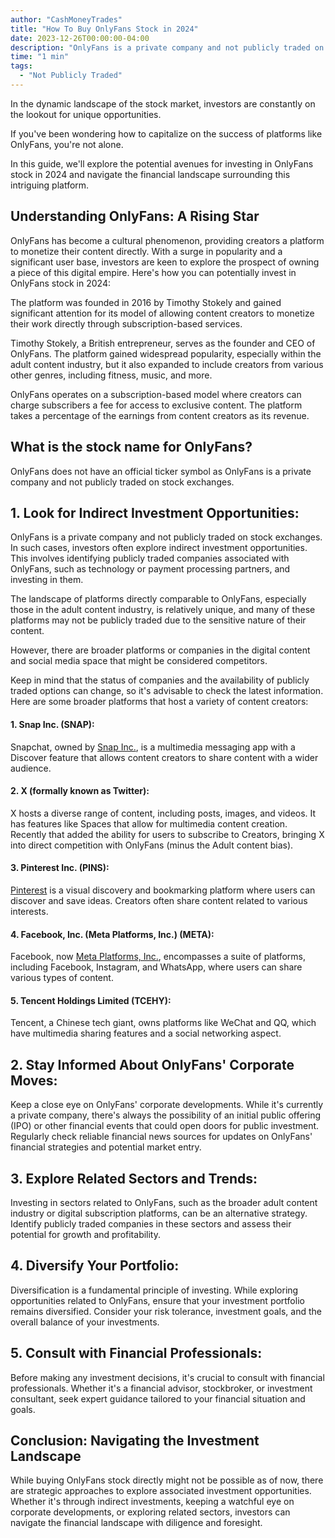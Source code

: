```yaml
---
author: "CashMoneyTrades"
title: "How To Buy OnlyFans Stock in 2024"
date: 2023-12-26T00:00:00-04:00
description: "OnlyFans is a private company and not publicly traded on stock exchanges. Consider alternative options for an indirect investment opportunity into OnlyFans."
time: "1 min"
tags:
  - "Not Publicly Traded"
---
```


In the dynamic landscape of the stock market, investors are constantly on the lookout for unique opportunities. 

If you've been wondering how to capitalize on the success of platforms like OnlyFans, you're not alone. 

In this guide, we'll explore the potential avenues for investing in OnlyFans stock in 2024 and navigate the financial landscape surrounding this intriguing platform.

## **Understanding OnlyFans: A Rising Star**

OnlyFans has become a cultural phenomenon, providing creators a platform to monetize their content directly. With a surge in popularity and a significant user base, investors are keen to explore the prospect of owning a piece of this digital empire. Here's how you can potentially invest in OnlyFans stock in 2024:

The platform was founded in 2016 by Timothy Stokely and gained significant attention for its model of allowing content creators to monetize their work directly through subscription-based services.

Timothy Stokely, a British entrepreneur, serves as the founder and CEO of OnlyFans. The platform gained widespread popularity, especially within the adult content industry, but it also expanded to include creators from various other genres, including fitness, music, and more.

OnlyFans operates on a subscription-based model where creators can charge subscribers a fee for access to exclusive content. The platform takes a percentage of the earnings from content creators as its revenue.

## What is the stock name for OnlyFans?

OnlyFans does not have an official ticker symbol as OnlyFans is a private company and not publicly traded on stock exchanges. 


## **1. Look for Indirect Investment Opportunities:**

OnlyFans is a private company and not publicly traded on stock exchanges. In such cases, investors often explore indirect investment opportunities. This involves identifying publicly traded companies associated with OnlyFans, such as technology or payment processing partners, and investing in them.

The landscape of platforms directly comparable to OnlyFans, especially those in the adult content industry, is relatively unique, and many of these platforms may not be publicly traded due to the sensitive nature of their content. 

However, there are broader platforms or companies in the digital content and social media space that might be considered competitors. 

Keep in mind that the status of companies and the availability of publicly traded options can change, so it's advisable to check the latest information. Here are some broader platforms that host a variety of content creators:

#### 1. Snap Inc. (SNAP):

Snapchat, owned by [Snap Inc.](/stocks/snap/), is a multimedia messaging app with a Discover feature that allows content creators to share content with a wider audience.

#### 2. X (formally known as Twitter):

X hosts a diverse range of content, including posts, images, and videos. It has features like Spaces that allow for multimedia content creation. Recently that added the ability for users to subscribe to Creators, bringing X into direct competition with OnlyFans (minus the Adult content bias).

#### 3. Pinterest Inc. (PINS):

[Pinterest](/stocks/pins/) is a visual discovery and bookmarking platform where users can discover and save ideas. Creators often share content related to various interests.

#### 4. Facebook, Inc. (Meta Platforms, Inc.) (META):

Facebook, now [Meta Platforms, Inc.](/stocks/meta/), encompasses a suite of platforms, including Facebook, Instagram, and WhatsApp, where users can share various types of content.

#### 5. Tencent Holdings Limited (TCEHY):

Tencent, a Chinese tech giant, owns platforms like WeChat and QQ, which have multimedia sharing features and a social networking aspect.

## **2. Stay Informed About OnlyFans' Corporate Moves:**

Keep a close eye on OnlyFans' corporate developments. While it's currently a private company, there's always the possibility of an initial public offering (IPO) or other financial events that could open doors for public investment. Regularly check reliable financial news sources for updates on OnlyFans' financial strategies and potential market entry.

## **3. Explore Related Sectors and Trends:**

Investing in sectors related to OnlyFans, such as the broader adult content industry or digital subscription platforms, can be an alternative strategy. Identify publicly traded companies in these sectors and assess their potential for growth and profitability.

## **4. Diversify Your Portfolio:**

Diversification is a fundamental principle of investing. While exploring opportunities related to OnlyFans, ensure that your investment portfolio remains diversified. Consider your risk tolerance, investment goals, and the overall balance of your investments.

## **5. Consult with Financial Professionals:**

Before making any investment decisions, it's crucial to consult with financial professionals. Whether it's a financial advisor, stockbroker, or investment consultant, seek expert guidance tailored to your financial situation and goals.

## **Conclusion: Navigating the Investment Landscape**

While buying OnlyFans stock directly might not be possible as of now, there are strategic approaches to explore associated investment opportunities. Whether it's through indirect investments, keeping a watchful eye on corporate developments, or exploring related sectors, investors can navigate the financial landscape with diligence and foresight.

